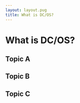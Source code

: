 ```yaml
---
layout: layout.pug
title: What is DC/OS?
---
```


# What is DC/OS?

## Topic A

## Topic B

## Topic C
